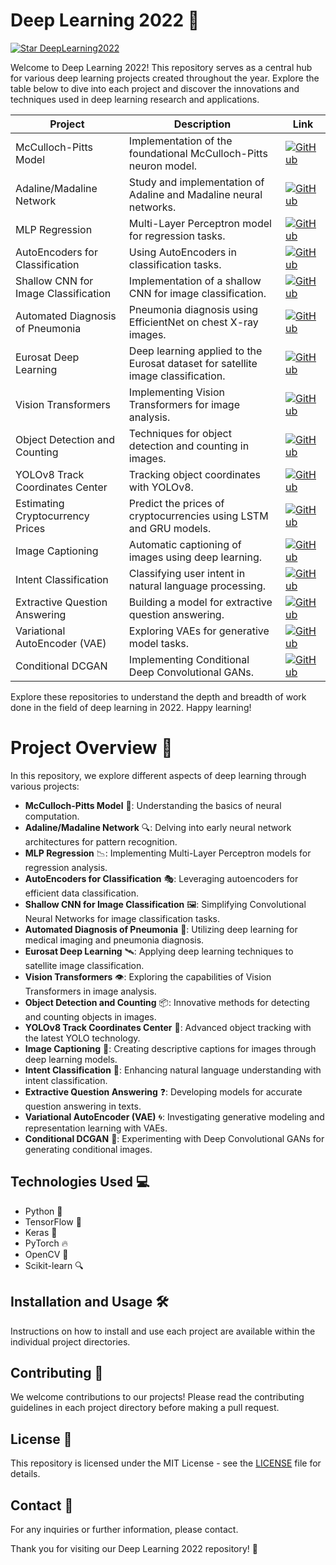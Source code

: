 # Deep Learning 2022 🚀
[![Star DeepLearning2022](https://img.shields.io/badge/Star-DeepLearning2022-ff69b4.svg?style=for-the-badge&logo=github)](https://github.com/MJAHMADEE/DeepLearning2022)

Welcome to Deep Learning 2022! This repository serves as a central hub for various deep learning projects created throughout the year. Explore the table below to dive into each project and discover the innovations and techniques used in deep learning research and applications.

| Project | Description | Link |
| ------- | ----------- | ---- |
| McCulloch-Pitts Model | Implementation of the foundational McCulloch-Pitts neuron model. | [![GitHub](https://img.shields.io/badge/GitHub-100000?style=for-the-badge&logo=github&logoColor=white)](https://github.com/MJAHMADEE/McCulloch-Pitts) |
| Adaline/Madaline Network | Study and implementation of Adaline and Madaline neural networks. | [![GitHub](https://img.shields.io/badge/GitHub-100000?style=for-the-badge&logo=github&logoColor=white)](https://github.com/MJAHMADEE/Adaline_Madaline_Network) |
| MLP Regression | Multi-Layer Perceptron model for regression tasks. | [![GitHub](https://img.shields.io/badge/GitHub-100000?style=for-the-badge&logo=github&logoColor=white)](https://github.com/MJAHMADEE/MLP_Regression) |
| AutoEncoders for Classification | Using AutoEncoders in classification tasks. | [![GitHub](https://img.shields.io/badge/GitHub-100000?style=for-the-badge&logo=github&logoColor=white)](https://github.com/MJAHMADEE/AutoEncoders_for_Classification) |
| Shallow CNN for Image Classification | Implementation of a shallow CNN for image classification. | [![GitHub](https://img.shields.io/badge/GitHub-100000?style=for-the-badge&logo=github&logoColor=white)](https://github.com/MJAHMADEE/Shallow-convolutional-neural-network-for-image-classification) |
| Automated Diagnosis of Pneumonia | Pneumonia diagnosis using EfficientNet on chest X-ray images. | [![GitHub](https://img.shields.io/badge/GitHub-100000?style=for-the-badge&logo=github&logoColor=white)](https://github.com/MJAHMADEE/Automated_Diagnosis_of_Pneumonia_from_Classification_of-Chest_XRay_Images_using_EfficientNet) |
| Eurosat Deep Learning | Deep learning applied to the Eurosat dataset for satellite image classification. | [![GitHub](https://img.shields.io/badge/GitHub-100000?style=for-the-badge&logo=github&logoColor=white)](https://github.com/MJAHMADEE/Eurosat_DeepLearning) |
| Vision Transformers | Implementing Vision Transformers for image analysis. | [![GitHub](https://img.shields.io/badge/GitHub-100000?style=for-the-badge&logo=github&logoColor=white)](https://github.com/MJAHMADEE/Vision_Transformers) |
| Object Detection and Counting | Techniques for object detection and counting in images. | [![GitHub](https://img.shields.io/badge/GitHub-100000?style=for-the-badge&logo=github&logoColor=white)](https://github.com/MJAHMADEE/Object_Detection_and_Counting) |
| YOLOv8 Track Coordinates Center | Tracking object coordinates with YOLOv8. | [![GitHub](https://img.shields.io/badge/GitHub-100000?style=for-the-badge&logo=github&logoColor=white)](https://github.com/MJAHMADEE/Yolov8_Track_Coordinates_Center) |
| Estimating Cryptocurrency Prices | Predict the prices of cryptocurrencies using LSTM and GRU models. | [![GitHub](https://img.shields.io/badge/GitHub-100000?style=for-the-badge&logo=github&logoColor=white)](https://github.com/MJAHMADEE/Estimating-Cryptocurrency-Prices/) |
| Image Captioning | Automatic captioning of images using deep learning. | [![GitHub](https://img.shields.io/badge/GitHub-100000?style=for-the-badge&logo=github&logoColor=white)](https://github.com/MJAHMADEE/Image_Captioning) |
| Intent Classification | Classifying user intent in natural language processing. | [![GitHub](https://img.shields.io/badge/GitHub-100000?style=for-the-badge&logo=github&logoColor=white)](https://github.com/MJAHMADEE/Intent_Classification) |
| Extractive Question Answering | Building a model for extractive question answering. | [![GitHub](https://img.shields.io/badge/GitHub-100000?style=for-the-badge&logo=github&logoColor=white)](https://github.com/MJAHMADEE/Extractive_Question_Answering) |
| Variational AutoEncoder (VAE) | Exploring VAEs for generative model tasks. | [![GitHub](https://img.shields.io/badge/GitHub-100000?style=for-the-badge&logo=github&logoColor=white)](https://github.com/MJAHMADEE/VAE) |
| Conditional DCGAN | Implementing Conditional Deep Convolutional GANs. | [![GitHub](https://img.shields.io/badge/GitHub-100000?style=for-the-badge&logo=github&logoColor=white)](https://github.com/MJAHMADEE/Conditional_DCGAN) |

Explore these repositories to understand the depth and breadth of work done in the field of deep learning in 2022. Happy learning!

# Project Overview 🚀
In this repository, we explore different aspects of deep learning through various projects:

- **McCulloch-Pitts Model** 🧠: Understanding the basics of neural computation.
- **Adaline/Madaline Network** 🔍: Delving into early neural network architectures for pattern recognition.
- **MLP Regression** 📉: Implementing Multi-Layer Perceptron models for regression analysis.
- **AutoEncoders for Classification** 🎭: Leveraging autoencoders for efficient data classification.
- **Shallow CNN for Image Classification** 🖼️: Simplifying Convolutional Neural Networks for image classification tasks.
- **Automated Diagnosis of Pneumonia** 🏥: Utilizing deep learning for medical imaging and pneumonia diagnosis.
- **Eurosat Deep Learning** 🛰️: Applying deep learning techniques to satellite image classification.
- **Vision Transformers** 👁️: Exploring the capabilities of Vision Transformers in image analysis.
- **Object Detection and Counting** 📦: Innovative methods for detecting and counting objects in images.
- **YOLOv8 Track Coordinates Center** 📍: Advanced object tracking with the latest YOLO technology.
- **Image Captioning** 📝: Creating descriptive captions for images through deep learning models.
- **Intent Classification** 💬: Enhancing natural language understanding with intent classification.
- **Extractive Question Answering** ❓: Developing models for accurate question answering in texts.
- **Variational AutoEncoder (VAE)** 🌀: Investigating generative modeling and representation learning with VAEs.
- **Conditional DCGAN** 🌌: Experimenting with Deep Convolutional GANs for generating conditional images.

## Technologies Used 💻
- Python 🐍
- TensorFlow 🧠
- Keras 🌟
- PyTorch 🔥
- OpenCV 📸
- Scikit-learn 🔍

## Installation and Usage 🛠️
Instructions on how to install and use each project are available within the individual project directories.

## Contributing 🤝
We welcome contributions to our projects! Please read the contributing guidelines in each project directory before making a pull request.

## License 📄
This repository is licensed under the MIT License - see the [LICENSE](LICENSE) file for details.

## Contact 📧
For any inquiries or further information, please contact.

Thank you for visiting our Deep Learning 2022 repository! 🙏
